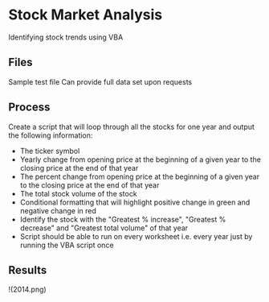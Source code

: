 # Stock Market Analysis
Identifying stock trends using VBA

## Files
Sample test file
Can provide full data set upon requests 

## Process 
Create a script that will loop through all the stocks for one year and output the following information:
- The ticker symbol
- Yearly change from opening price at the beginning of a given year to the closing price at the end of that year
- The percent change from opening price at the beginning of a given year to the closing price at the end of that year
- The total stock volume of the stock
- Conditional formatting that will highlight positive change in green and negative change in red
- Identify the stock with the "Greatest % increase", "Greatest % decrease" and "Greatest total volume" of that year
- Script should be able to run on every worksheet i.e. every year just by running the VBA script once

## Results
!(2014.png)


